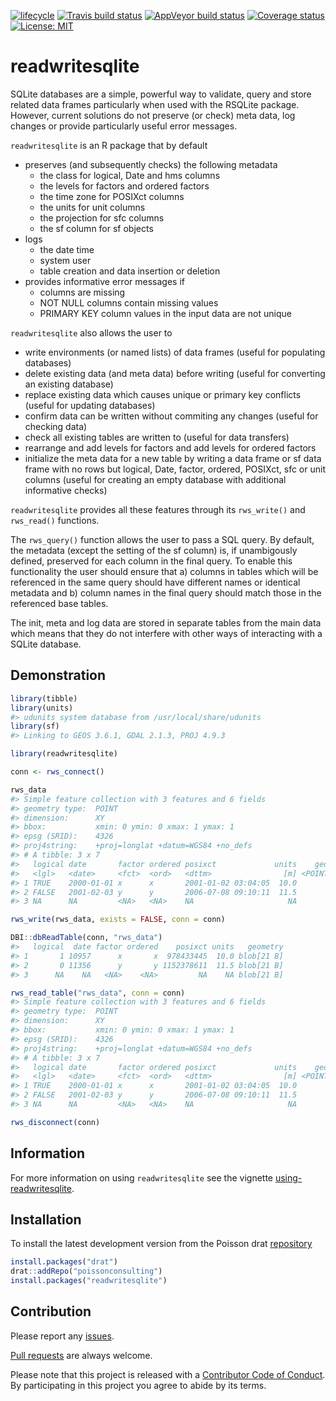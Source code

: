 
<!-- README.md is generated from README.Rmd. Please edit that file -->

[![lifecycle](https://img.shields.io/badge/lifecycle-maturing-blue.svg)](https://www.tidyverse.org/lifecycle/#maturing)
[![Travis build
status](https://travis-ci.org/poissonconsulting/readwritesqlite.svg?branch=master)](https://travis-ci.org/poissonconsulting/readwritesqlite)
[![AppVeyor build
status](https://ci.appveyor.com/api/projects/status/github/poissonconsulting/readwritesqlite?branch=master&svg=true)](https://ci.appveyor.com/project/poissonconsulting/readwritesqlite)
[![Coverage
status](https://codecov.io/gh/poissonconsulting/readwritesqlite/branch/master/graph/badge.svg)](https://codecov.io/github/poissonconsulting/readwritesqlite?branch=master)
[![License:
MIT](https://img.shields.io/badge/License-MIT-green.svg)](https://opensource.org/licenses/MIT)

# readwritesqlite

SQLite databases are a simple, powerful way to validate, query and store
related data frames particularly when used with the RSQLite package.
However, current solutions do not preserve (or check) meta data, log
changes or provide particularly useful error messages.

`readwritesqlite` is an R package that by default

  - preserves (and subsequently checks) the following metadata
      - the class for logical, Date and hms columns
      - the levels for factors and ordered factors
      - the time zone for POSIXct columns
      - the units for unit columns
      - the projection for sfc columns
      - the sf column for sf objects
  - logs
      - the date time
      - system user
      - table creation and data insertion or deletion
  - provides informative error messages if
      - columns are missing
      - NOT NULL columns contain missing values
      - PRIMARY KEY column values in the input data are not unique

`readwritesqlite` also allows the user to

  - write environments (or named lists) of data frames (useful for
    populating databases)
  - delete existing data (and meta data) before writing (useful for
    converting an existing database)
  - replace existing data which causes unique or primary key conflicts
    (useful for updating databases)
  - confirm data can be written without commiting any changes (useful
    for checking data)
  - check all existing tables are written to (useful for data transfers)
  - rearrange and add levels for factors and add levels for ordered
    factors
  - initialize the meta data for a new table by writing a data frame or
    sf data frame with no rows but logical, Date, factor, ordered,
    POSIXct, sfc or unit columns (useful for creating an empty database
    with additional informative checks)

`readwritesqlite` provides all these features through its `rws_write()`
and `rws_read()` functions.

The `rws_query()` function allows the user to pass a SQL query. By
default, the metadata (except the setting of the sf column) is, if
unambigously defined, preserved for each column in the final query. To
enable this functionality the user should ensure that a) columns in
tables which will be referenced in the same query should have different
names or identical metadata and b) column names in the final query
should match those in the referenced base tables.

The init, meta and log data are stored in separate tables from the main
data which means that they do not interfere with other ways of
interacting with a SQLite database.

## Demonstration

``` r
library(tibble)
library(units)
#> udunits system database from /usr/local/share/udunits
library(sf)
#> Linking to GEOS 3.6.1, GDAL 2.1.3, PROJ 4.9.3

library(readwritesqlite)

conn <- rws_connect()

rws_data
#> Simple feature collection with 3 features and 6 fields
#> geometry type:  POINT
#> dimension:      XY
#> bbox:           xmin: 0 ymin: 0 xmax: 1 ymax: 1
#> epsg (SRID):    4326
#> proj4string:    +proj=longlat +datum=WGS84 +no_defs
#> # A tibble: 3 x 7
#>   logical date       factor ordered posixct             units    geometry
#>   <lgl>   <date>     <fct>  <ord>   <dttm>                [m] <POINT [°]>
#> 1 TRUE    2000-01-01 x      x       2001-01-02 03:04:05  10.0       (0 1)
#> 2 FALSE   2001-02-03 y      y       2006-07-08 09:10:11  11.5       (1 0)
#> 3 NA      NA         <NA>   <NA>    NA                     NA       (1 1)

rws_write(rws_data, exists = FALSE, conn = conn)

DBI::dbReadTable(conn, "rws_data")
#>   logical  date factor ordered    posixct units   geometry
#> 1       1 10957      x       x  978433445  10.0 blob[21 B]
#> 2       0 11356      y       y 1152378611  11.5 blob[21 B]
#> 3      NA    NA   <NA>    <NA>         NA    NA blob[21 B]

rws_read_table("rws_data", conn = conn)
#> Simple feature collection with 3 features and 6 fields
#> geometry type:  POINT
#> dimension:      XY
#> bbox:           xmin: 0 ymin: 0 xmax: 1 ymax: 1
#> epsg (SRID):    4326
#> proj4string:    +proj=longlat +datum=WGS84 +no_defs
#> # A tibble: 3 x 7
#>   logical date       factor ordered posixct             units    geometry
#>   <lgl>   <date>     <fct>  <ord>   <dttm>                [m] <POINT [°]>
#> 1 TRUE    2000-01-01 x      x       2001-01-02 03:04:05  10.0       (0 1)
#> 2 FALSE   2001-02-03 y      y       2006-07-08 09:10:11  11.5       (1 0)
#> 3 NA      NA         <NA>   <NA>    NA                     NA       (1 1)

rws_disconnect(conn)
```

## Information

For more information on using `readwritesqlite` see the vignette
[using-readwritesqlite](https://poissonconsulting.github.io/readwritesqlite/articles/using-readwritesqlite.html).

## Installation

To install the latest development version from the Poisson drat
[repository](https://github.com/poissonconsulting/drat)

``` r
install.packages("drat")
drat::addRepo("poissonconsulting")
install.packages("readwritesqlite")
```

## Contribution

Please report any
[issues](https://github.com/poissonconsulting/readwritesqlite/issues).

[Pull
requests](https://github.com/poissonconsulting/readwritesqlite/pulls)
are always welcome.

Please note that this project is released with a [Contributor Code of
Conduct](CONDUCT.md). By participating in this project you agree to
abide by its terms.
